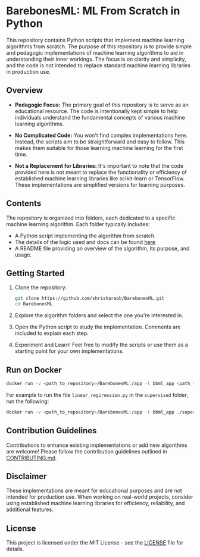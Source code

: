 # BarebonesML: **ML From Scratch in Python**

This repository contains Python scripts that implement machine learning algorithms from scratch. The purpose of this repository is to provide simple and pedagogic implementations of machine learning algorithms to aid in understanding their inner workings. The focus is on clarity and simplicity, and the code is not intended to replace standard machine learning libraries in production use.

## Overview

- **Pedagogic Focus:** The primary goal of this repository is to serve as an educational resource. The code is intentionally kept simple to help individuals understand the fundamental concepts of various machine learning algorithms.

- **No Complicated Code:** You won't find complex implementations here. Instead, the scripts aim to be straightforward and easy to follow. This makes them suitable for those learning machine learning for the first time.

- **Not a Replacement for Libraries:** It's important to note that the code provided here is not meant to replace the functionality or efficiency of established machine learning libraries like scikit-learn or TensorFlow. These implementations are simplified versions for learning purposes.

## Contents

The repository is organized into folders, each dedicated to a specific machine learning algorithm. Each folder typically includes:

- A Python script implementing the algorithm from scratch.
- The details of the logic used and docs can be found [here](https://shrisharaob.github.io/tutorials/BareBonesML/index.html)
- A README file providing an overview of the algorithm, its purpose, and usage.

## Getting Started

1. Clone the repository:

    ```bash
    git clone https://github.com/shrisharaob/BarebonesML.git
    cd BarebonesML 
    ```

2. Explore the algorithm folders and select the one you're interested in.

3. Open the Python script to study the implementation. Comments are included to explain each step.

4. Experiment and Learn! Feel free to modify the scripts or use them as a starting point for your own implementations.

## Run on Docker

```bash
docker run -v <path_to_repository>/BarebonesML:/app -t bbml_app <path_to_python_script_to_run>
```

For example to run the file `linear_regiression.py` in the `supervised` folder, run the following: 
```bash
docker run -v <path_to_repository>/BarebonesML:/app -t bbml_app ./supervised/linear_regression.py 
```

## Contribution Guidelines

Contributions to enhance existing implementations or add new algorithms are welcome! Please follow the contribution guidelines outlined in [CONTRIBUTING.md](CONTRIBUTING.md).

## Disclaimer

These implementations are meant for educational purposes and are not intended for production use. When working on real-world projects, consider using established machine learning libraries for efficiency, reliability, and additional features.

## License

This project is licensed under the MIT License - see the [LICENSE](LICENSE) file for details.
